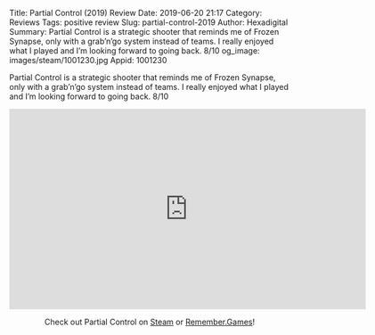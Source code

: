 Title: Partial Control (2019) Review
Date: 2019-06-20 21:17
Category: Reviews
Tags: positive review
Slug: partial-control-2019
Author: Hexadigital
Summary: Partial Control is a strategic shooter that reminds me of Frozen Synapse, only with a grab’n’go system instead of teams. I really enjoyed what I played and I’m looking forward to going back. 8/10
og_image: images/steam/1001230.jpg
Appid: 1001230

Partial Control is a strategic shooter that reminds me of Frozen Synapse, only with a grab’n’go system instead of teams. I really enjoyed what I played and I’m looking forward to going back. 8/10

<center><iframe src="https://www.youtube.com/embed/_dA-strAn3M?feature=oembed" allow="accelerometer; autoplay; encrypted-media; gyroscope; picture-in-picture" width="640" height="360" frameborder="0"></iframe>

Check out Partial Control on [Steam](https://store.steampowered.com/app/1001230/?curator_clanid=34633900) or [Remember.Games](https://remember.games/game/2630/)!</center>
